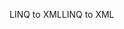<span data-ttu-id="05213-101">LINQ to XML</span><span class="sxs-lookup"><span data-stu-id="05213-101">LINQ to XML</span></span>